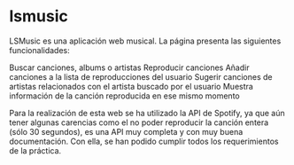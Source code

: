 # lsmusic
LSMusic es una aplicación web musical. La página presenta las siguientes funcionalidades:

Buscar canciones, albums o artistas
Reproducir canciones
Añadir canciones a la lista de reproducciones del usuario
Sugerir canciones de artistas relacionados con el artista buscado por el usuario
Muestra información de la canción reproducida en ese mismo momento

Para la realización de esta web se ha utilizado la API de Spotify, ya que aún tener algunas carencias como el no poder reproducir la canción entera (sólo 30 segundos), es una API muy completa y con muy buena documentación. Con ella, se han podido cumplir todos los requerimientos de la práctica.
